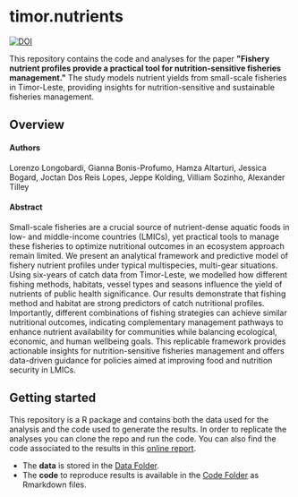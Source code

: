 # timor.nutrients

<!-- badges: start -->

[![DOI](https://zenodo.org/badge/DOI/10.5281/zenodo.14622832.svg)](https://doi.org/10.5281/zenodo.14622832)

<!-- badges: end -->

This repository contains the code and analyses for the paper **"Fishery nutrient profiles provide a practical tool for nutrition-sensitive fisheries management."** The study models nutrient yields from small-scale fisheries in Timor-Leste, providing insights for nutrition-sensitive and sustainable fisheries management.

## Overview

#### Authors
Lorenzo Longobardi, Gianna Bonis-Profumo, Hamza Altarturi, Jessica Bogard, Joctan Dos Reis Lopes, Jeppe Kolding, Villiam Sozinho, Alexander Tilley

#### Abstract
Small-scale fisheries are a crucial source of nutrient-dense aquatic foods in low- and middle-income countries (LMICs), yet practical tools to manage these fisheries to optimize nutritional outcomes in an ecosystem approach remain limited. We present an analytical framework and predictive model of fishery nutrient profiles under typical multispecies, multi-gear situations. Using six-years of catch data from Timor-Leste, we modelled how different fishing methods, habitats, vessel types and seasons influence the yield of nutrients of public health significance. Our results demonstrate that fishing method and habitat are strong predictors of catch nutritional profiles. Importantly, different combinations of fishing strategies can achieve similar nutritional outcomes, indicating complementary management pathways to enhance nutrient availability for communities while balancing ecological, economic, and human wellbeing goals. This replicable framework provides actionable insights for nutrition-sensitive fisheries management and offers data-driven guidance for policies aimed at improving food and nutrition security in LMICs.
## Getting started

This repository is a R package and contains both the data used for the analysis and the code used to generate the results.
In order to replicate the analyses you can clone the repo and run the code. You can also find the code associated to the results in this [online report](https://worldfishcenter.github.io/timor.nutrients/).
 
- The **data** is stored in the [Data Folder](./data/).  
- The **code** to reproduce results is available in the [Code Folder](./docs_book/) as Rmarkdown files.
